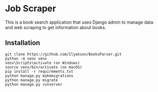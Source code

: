 # Job Scraper
This is a book search application that uses Django admin to manage data and web scraping to get information about books.

## Installation

```shell
git clone https://github.com/Ilyakson/BooksParser.git
python -m venv venv
venv\Scripts\activate (on Windows)
source venv/bin/activate (on macOS)
pip install -r requirements.txt
python manage.py makemigrations
python manage.py migrate
python manage.py runserver
```
